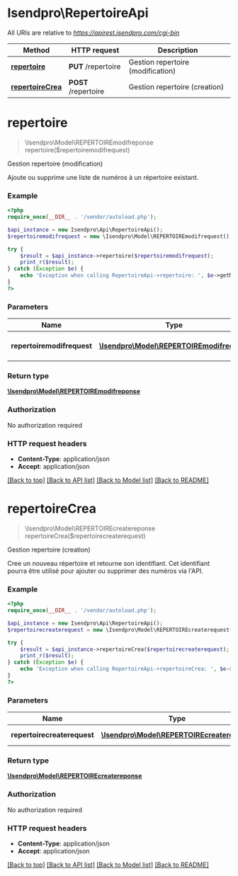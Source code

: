 # Isendpro\RepertoireApi

All URIs are relative to *https://apirest.isendpro.com/cgi-bin*

Method | HTTP request | Description
------------- | ------------- | -------------
[**repertoire**](RepertoireApi.md#repertoire) | **PUT** /repertoire | Gestion repertoire (modification)
[**repertoireCrea**](RepertoireApi.md#repertoireCrea) | **POST** /repertoire | Gestion repertoire (creation)


# **repertoire**
> \Isendpro\Model\REPERTOIREmodifreponse repertoire($repertoiremodifrequest)

Gestion repertoire (modification)

Ajoute ou supprime une liste de numéros à un répertoire existant.

### Example
```php
<?php
require_once(__DIR__ . '/vendor/autoload.php');

$api_instance = new Isendpro\Api\RepertoireApi();
$repertoiremodifrequest = new \Isendpro\Model\REPERTOIREmodifrequest(); // \Isendpro\Model\REPERTOIREmodifrequest | Requête de creation repertoire

try {
    $result = $api_instance->repertoire($repertoiremodifrequest);
    print_r($result);
} catch (Exception $e) {
    echo 'Exception when calling RepertoireApi->repertoire: ', $e->getMessage(), PHP_EOL;
}
?>
```

### Parameters

Name | Type | Description  | Notes
------------- | ------------- | ------------- | -------------
 **repertoiremodifrequest** | [**\Isendpro\Model\REPERTOIREmodifrequest**](../Model/REPERTOIREmodifrequest.md)| Requête de creation repertoire |

### Return type

[**\Isendpro\Model\REPERTOIREmodifreponse**](../Model/REPERTOIREmodifreponse.md)

### Authorization

No authorization required

### HTTP request headers

 - **Content-Type**: application/json
 - **Accept**: application/json

[[Back to top]](#) [[Back to API list]](../../README.md#documentation-for-api-endpoints) [[Back to Model list]](../../README.md#documentation-for-models) [[Back to README]](../../README.md)

# **repertoireCrea**
> \Isendpro\Model\REPERTOIREcreatereponse repertoireCrea($repertoirecreaterequest)

Gestion repertoire (creation)

Cree un nouveau répertoire et retourne son identifiant. Cet identifiant pourra être utilisé pour ajouter ou supprimer des numéros via l'API.

### Example
```php
<?php
require_once(__DIR__ . '/vendor/autoload.php');

$api_instance = new Isendpro\Api\RepertoireApi();
$repertoirecreaterequest = new \Isendpro\Model\REPERTOIREcreaterequest(); // \Isendpro\Model\REPERTOIREcreaterequest | Creation repertoire

try {
    $result = $api_instance->repertoireCrea($repertoirecreaterequest);
    print_r($result);
} catch (Exception $e) {
    echo 'Exception when calling RepertoireApi->repertoireCrea: ', $e->getMessage(), PHP_EOL;
}
?>
```

### Parameters

Name | Type | Description  | Notes
------------- | ------------- | ------------- | -------------
 **repertoirecreaterequest** | [**\Isendpro\Model\REPERTOIREcreaterequest**](../Model/REPERTOIREcreaterequest.md)| Creation repertoire |

### Return type

[**\Isendpro\Model\REPERTOIREcreatereponse**](../Model/REPERTOIREcreatereponse.md)

### Authorization

No authorization required

### HTTP request headers

 - **Content-Type**: application/json
 - **Accept**: application/json

[[Back to top]](#) [[Back to API list]](../../README.md#documentation-for-api-endpoints) [[Back to Model list]](../../README.md#documentation-for-models) [[Back to README]](../../README.md)

